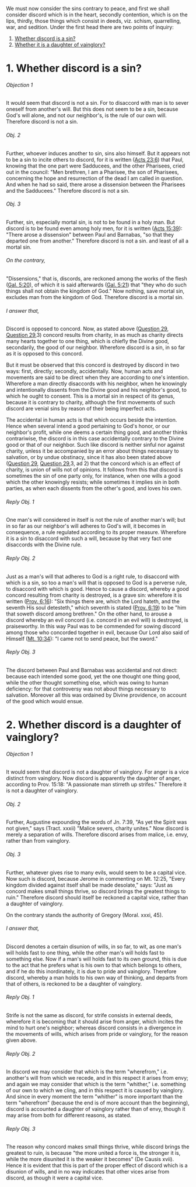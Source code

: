 We must now consider the sins contrary to peace, and first we shall consider discord which is in the heart, secondly contention, which is on the lips, thirdly, those things which consist in deeds, viz. schism, quarrelling, war, and sedition. Under the first head there are two points of inquiry:  

1. [ Whether discord is a sin?](#1.%20Whether%20discord%20is%20a%20sin?)
2. [ Whether it is a daughter of vainglory?](#2.%20Whether%20discord%20is%20a%20daughter%20of%20vainglory?)



# 1. Whether discord is a sin? 

###### Objection 1
It would seem that discord is not a sin. For to disaccord with man is to sever oneself from another's will. But this does not seem to be a sin, because God's will alone, and not our neighbor's, is the rule of our own will. Therefore discord is not a sin.  

###### Obj. 2
Further, whoever induces another to sin, sins also himself. But it appears not to be a sin to incite others to discord, for it is written ([Acts 23:6](http://bible.gospelcom.net/bible?Acts+23:6)) that Paul, knowing that the one part were Sadducees, and the other Pharisees, cried out in the council: "Men brethren, I am a Pharisee, the son of Pharisees, concerning the hope and resurrection of the dead I am called in question. And when he had so said, there arose a dissension between the Pharisees and the Sadducees." Therefore discord is not a sin.  

###### Obj. 3
Further, sin, especially mortal sin, is not to be found in a holy man. But discord is to be found even among holy men, for it is written ([Acts 15:39](http://bible.gospelcom.net/bible?Acts+15:39)): "There arose a dissension" between Paul and Barnabas, "so that they departed one from another." Therefore discord is not a sin. and least of all a mortal sin.  

###### On the contrary,
"Dissensions," that is, discords, are reckoned among the works of the flesh ([Gal. 5:20](http://bible.gospelcom.net/bible?Gal++5:20)), of which it is said afterwards ([Gal. 5:21](http://bible.gospelcom.net/bible?Gal++5:21)) that "they who do such things shall not obtain the kingdom of God." Now nothing, save mortal sin, excludes man from the kingdom of God. Therefore discord is a mortal sin.  

###### I answer that,
Discord is opposed to concord. Now, as stated above ([Question 29](29.%20Peace.md), [Question 29](29.%20Peace.md),3) concord results from charity, in as much as charity directs many hearts together to one thing, which is chiefly the Divine good, secondarily, the good of our neighbor. Wherefore discord is a sin, in so far as it is opposed to this concord.  

But it must be observed that this concord is destroyed by discord in two ways: first, directly; secondly, accidentally. Now, human acts and movements are said to be direct when they are according to one's intention. Wherefore a man directly disaccords with his neighbor, when he knowingly and intentionally dissents from the Divine good and his neighbor's good, to which he ought to consent. This is a mortal sin in respect of its genus, because it is contrary to charity, although the first movements of such discord are venial sins by reason of their being imperfect acts.  

The accidental in human acts is that which occurs beside the intention. Hence when several intend a good pertaining to God's honor, or our neighbor's profit, while one deems a certain thing good, and another thinks contrariwise, the discord is in this case accidentally contrary to the Divine good or that of our neighbor. Such like discord is neither sinful nor against charity, unless it be accompanied by an error about things necessary to salvation, or by undue obstinacy, since it has also been stated above ([Question 29](29.%20Peace.md), [Question 29](29.%20Peace.md),3, ad 2) that the concord which is an effect of charity, is union of wills not of opinions. It follows from this that discord is sometimes the sin of one party only, for instance, when one wills a good which the other knowingly resists; while sometimes it implies sin in both parties, as when each dissents from the other's good, and loves his own.  

###### Reply Obj. 1
One man's will considered in itself is not the rule of another man's will; but in so far as our neighbor's will adheres to God's will, it becomes in consequence, a rule regulated according to its proper measure. Wherefore it is a sin to disaccord with such a will, because by that very fact one disaccords with the Divine rule.  

###### Reply Obj. 2
Just as a man's will that adheres to God is a right rule, to disaccord with which is a sin, so too a man's will that is opposed to God is a perverse rule, to disaccord with which is good. Hence to cause a discord, whereby a good concord resulting from charity is destroyed, is a grave sin: wherefore it is written ([Prov. 6:16](http://bible.gospelcom.net/bible?Prov++6:16)): "Six things there are, which the Lord hateth, and the seventh His soul detesteth," which seventh is stated ([Prov. 6:19](http://bible.gospelcom.net/bible?Prov++6:19)) to be "him that soweth discord among brethren." On the other hand, to arouse a discord whereby an evil concord (i.e. concord in an evil will) is destroyed, is praiseworthy. In this way Paul was to be commended for sowing discord among those who concorded together in evil, because Our Lord also said of Himself ([Mt. 10:34](http://bible.gospelcom.net/bible?Mt++10:34)): "I came not to send peace, but the sword."  

###### Reply Obj. 3
The discord between Paul and Barnabas was accidental and not direct: because each intended some good, yet the one thought one thing good, while the other thought something else, which was owing to human deficiency: for that controversy was not about things necessary to salvation. Moreover all this was ordained by Divine providence, on account of the good which would ensue.  




# 2. Whether discord is a daughter of vainglory? 

###### Objection 1
It would seem that discord is not a daughter of vainglory. For anger is a vice distinct from vainglory. Now discord is apparently the daughter of anger, according to Prov. 15:18: "A passionate man stirreth up strifes." Therefore it is not a daughter of vainglory.  

###### Obj. 2
Further, Augustine expounding the words of Jn. 7:39, "As yet the Spirit was not given," says (Tract. xxxii) "Malice severs, charity unites." Now discord is merely a separation of wills. Therefore discord arises from malice, i.e. envy, rather than from vainglory.  

###### Obj. 3
Further, whatever gives rise to many evils, would seem to be a capital vice. Now such is discord, because Jerome in commenting on Mt. 12:25, "Every kingdom divided against itself shall be made desolate," says: "Just as concord makes small things thrive, so discord brings the greatest things to ruin." Therefore discord should itself be reckoned a capital vice, rather than a daughter of vainglory.  

On the contrary stands the authority of Gregory (Moral. xxxi, 45).

###### I answer that,
Discord denotes a certain disunion of wills, in so far, to wit, as one man's will holds fast to one thing, while the other man's will holds fast to something else. Now if a man's will holds fast to its own ground, this is due to the act that he prefers what is his own to that which belongs to others, and if he do this inordinately, it is due to pride and vainglory. Therefore discord, whereby a man holds to his own way of thinking, and departs from that of others, is reckoned to be a daughter of vainglory.  

###### Reply Obj. 1
Strife is not the same as discord, for strife consists in external deeds, wherefore it is becoming that it should arise from anger, which incites the mind to hurt one's neighbor; whereas discord consists in a divergence in the movements of wills, which arises from pride or vainglory, for the reason given above.  

###### Reply Obj. 2
In discord we may consider that which is the term "wherefrom," i.e. another's will from which we recede, and in this respect it arises from envy; and again we may consider that which is the term "whither," i.e. something of our own to which we cling, and in this respect it is caused by vainglory. And since in every moment the term "whither" is more important than the term "wherefrom" (because the end is of more account than the beginning), discord is accounted a daughter of vainglory rather than of envy, though it may arise from both for different reasons, as stated.  

###### Reply Obj. 3
The reason why concord makes small things thrive, while discord brings the greatest to ruin, is because "the more united a force is, the stronger it is, while the more disunited it is the weaker it becomes" (De Causis xvii). Hence it is evident that this is part of the proper effect of discord which is a disunion of wills, and in no way indicates that other vices arise from discord, as though it were a capital vice.
